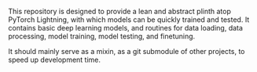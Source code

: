This repository is designed to provide a lean and abstract plinth atop PyTorch
Lightning, with which models can be quickly trained and tested. It contains 
basic deep learning models, and routines for data loading, data processing, model
training, model testing, and finetuning. 

It should mainly serve as a mixin, as a git submodule of other projects, to speed
up development time. 